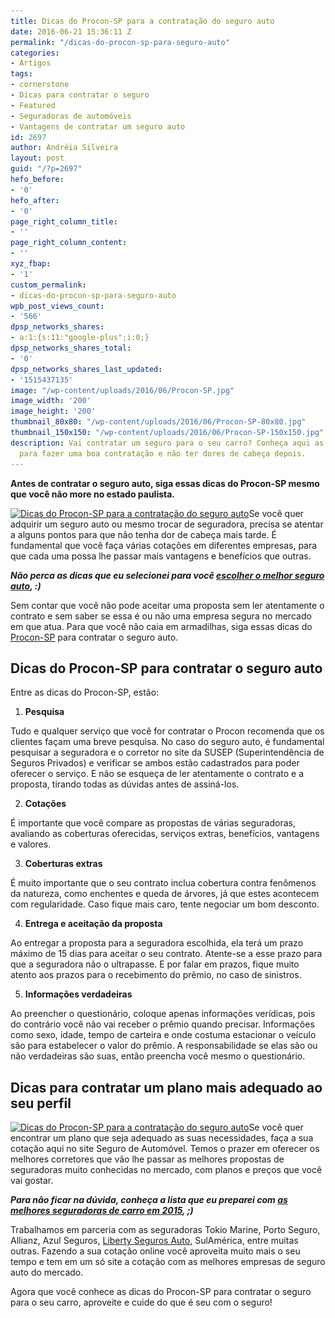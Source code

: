 ```yaml
---
title: Dicas do Procon-SP para a contratação do seguro auto
date: 2016-06-21 15:36:11 Z
permalink: "/dicas-do-procon-sp-para-seguro-auto"
categories:
- Artigos
tags:
- cornerstone
- Dicas para contratar o seguro
- Featured
- Seguradoras de automóveis
- Vantagens de contratar um seguro auto
id: 2697
author: Andréia Silveira
layout: post
guid: "/?p=2697"
hefo_before:
- '0'
hefo_after:
- '0'
page_right_column_title:
- ''
page_right_column_content:
- ''
xyz_fbap:
- '1'
custom_permalink:
- dicas-do-procon-sp-para-seguro-auto
wpb_post_views_count:
- '566'
dpsp_networks_shares:
- a:1:{s:11:"google-plus";i:0;}
dpsp_networks_shares_total:
- '0'
dpsp_networks_shares_last_updated:
- '1515437135'
image: "/wp-content/uploads/2016/06/Procon-SP.jpg"
image_width: '200'
image_height: '200'
thumbnail_80x80: "/wp-content/uploads/2016/06/Procon-SP-80x80.jpg"
thumbnail_150x150: "/wp-content/uploads/2016/06/Procon-SP-150x150.jpg"
description: Vai contratar um seguro para o seu carro? Conheça aqui as dicas do Procon-SP
  para fazer uma boa contratação e não ter dores de cabeça depois.
---
```


**Antes de contratar o seguro auto, siga essas dicas do Procon-SP mesmo que você não more no estado paulista.** 

[<img class="alignleft wp-image-2751 size-full" title="Dicas do Procon-SP para a contratação do seguro auto" src="/wp-content/uploads/2016/06/Procon-SP.jpg" alt="Dicas do Procon-SP para a contratação do seguro auto" width="200" height="200" srcset="/wp-content/uploads/2016/06/Procon-SP.jpg 200w, /wp-content/uploads/2016/06/Procon-SP-150x150.jpg 150w, /wp-content/uploads/2016/06/Procon-SP-120x120.jpg 120w, /wp-content/uploads/2016/06/Procon-SP-80x80.jpg 80w" sizes="(max-width: 200px) 100vw, 200px" />](/wp-content/uploads/2016/06/Procon-SP.jpg)Se você quer adquirir um seguro auto ou mesmo trocar de seguradora, precisa se atentar a alguns pontos para que não tenha dor de cabeça mais tarde. É fundamental que você faça várias cotações em diferentes empresas, para que cada uma possa lhe passar mais vantagens e benefícios que outras.

**_Não perca as dicas que eu selecionei para você <a href="/dicas-melhor-seguro-auto" target="_blank">escolher o melhor seguro auto</a>, :)_**

Sem contar que você não pode aceitar uma proposta sem ler atentamente o contrato e sem saber se essa é ou não uma empresa segura no mercado em que atua. Para que você não caia em armadilhas, siga essas dicas do <a href="http://www.procon.sp.gov.br/" target="_blank">Procon-SP</a> para contratar o seguro auto.

## Dicas do Procon-SP para contratar o seguro auto

Entre as dicas do Procon-SP, estão:

  1. **Pesquisa**

Tudo e qualquer serviço que você for contratar o Procon recomenda que os clientes façam uma breve pesquisa. No caso do seguro auto, é fundamental pesquisar a seguradora e o corretor no site da SUSEP (Superintendência de Seguros Privados) e verificar se ambos estão cadastrados para poder oferecer o serviço. E não se esqueça de ler atentamente o contrato e a proposta, tirando todas as dúvidas antes de assiná-los.

<ol start="2">
  <li>
    <strong>Cotações</strong>
  </li>
</ol>

É importante que você compare as propostas de várias seguradoras, avaliando as coberturas oferecidas, serviços extras, benefícios, vantagens e valores.

<ol start="3">
  <li>
    <strong>Coberturas extras</strong>
  </li>
</ol>

É muito importante que o seu contrato inclua cobertura contra fenômenos da natureza, como enchentes e queda de árvores, já que estes acontecem com regularidade. Caso fique mais caro, tente negociar um bom desconto.

<ol start="4">
  <li>
    <strong>Entrega e aceitação da proposta</strong>
  </li>
</ol>

Ao entregar a proposta para a seguradora escolhida, ela terá um prazo máximo de 15 dias para aceitar o seu contrato. Atente-se a esse prazo para que a seguradora não o ultrapasse. E por falar em prazos, fique muito atento aos prazos para o recebimento do prêmio, no caso de sinistros.

<ol start="5">
  <li>
    <strong>Informações verdadeiras</strong>
  </li>
</ol>

Ao preencher o questionário, coloque apenas informações verídicas, pois do contrário você não vai receber o prêmio quando precisar. Informações como sexo, idade, tempo de carteira e onde costuma estacionar o veículo são para estabelecer o valor do prêmio. A responsabilidade se elas são ou não verdadeiras são suas, então preencha você mesmo o questionário.

## Dicas para contratar um plano mais adequado ao seu perfil

[<img class="alignleft wp-image-2753 size-full" title="Dicas do Procon-SP para a contratação do seguro auto" src="/wp-content/uploads/2016/06/Dicas-do-Procon-SP-para-a-contratação-do-seguro-auto.jpg" alt="Dicas do Procon-SP para a contratação do seguro auto" width="299" height="168" srcset="/wp-content/uploads/2016/06/Dicas-do-Procon-SP-para-a-contratação-do-seguro-auto.jpg 299w, /wp-content/uploads/2016/06/Dicas-do-Procon-SP-para-a-contratação-do-seguro-auto-250x140.jpg 250w, /wp-content/uploads/2016/06/Dicas-do-Procon-SP-para-a-contratação-do-seguro-auto-120x67.jpg 120w" sizes="(max-width: 299px) 100vw, 299px" />](/wp-content/uploads/2016/06/Dicas-do-Procon-SP-para-a-contratação-do-seguro-auto.jpg)Se você quer encontrar um plano que seja adequado as suas necessidades, faça a sua cotação aqui no site Seguro de Automóvel. Temos o prazer em oferecer os melhores corretores que vão lhe passar as melhores propostas de seguradoras muito conhecidas no mercado, com planos e preços que você vai gostar.

**_Para não ficar na dúvida, conheça a lista que eu preparei com <a href="/melhores-seguradoras-de-carro-2015/" target="_blank">as melhores seguradoras de carro em 2015</a>, ;)_**

Trabalhamos em parceria com as seguradoras Tokio Marine, Porto Seguro, Allianz, Azul Seguros, <a href="/liberty-seguros-auto/" target="_blank">Liberty Seguros Auto</a>, SulAmérica, entre muitas outras. Fazendo a sua cotação online você aproveita muito mais o seu tempo e tem em um só site a cotação com as melhores empresas de seguro auto do mercado.

Agora que você conhece as dicas do Procon-SP para contratar o seguro para o seu carro, aproveite e cuide do que é seu com o seguro!